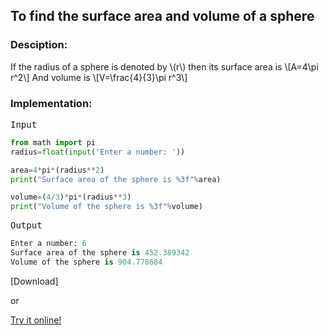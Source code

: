 <script type="text/javascript" src="https://cdnjs.cloudflare.com/ajax/libs/mathjax/2.7.0/MathJax.js?config=TeX-AMS_CHTML"></script>


## To find the surface area and volume of a sphere


### Desciption:

If the radius of a sphere is denoted by \\(r\\) then its surface area is
\\[A=4\pi r^2\\]
And volume is
\\[V=\frac{4}{3}\pi r^3\\]

### Implementation:

<kbd>Input</kbd>

```python
from math import pi
radius=float(input('Enter a number: '))

area=4*pi*(radius**2)
print("Surface area of the sphere is %3f"%area)

volume=(4/3)*pi*(radius**3)
print("Volume of the sphere is %3f"%volume)
```

<kbd>Output</kbd>

```python
Enter a number: 6
Surface area of the sphere is 452.389342
Volume of the sphere is 904.778684
```


[Download]

or

[Try it online!](https://tio.run/##dczLCsIwEIXhfZ5iKJQm2QimuBC69AkE91EnJNBcmE4Enz5aC4IL1@c/X3myz8m05ihHiJY9hFgyMZQgyN5DXSY3Z8sypFJZDqfESGAh1XhFOsKglBCW0E6jLkHL7aP1XolCIbHszpWcvSGsEWQH7BGW4pEQwgK9cV2/Tm/mkecacZLjzqgfzHyxyyf5w2x/1drhBQ "Python 3 – Try It Online")
